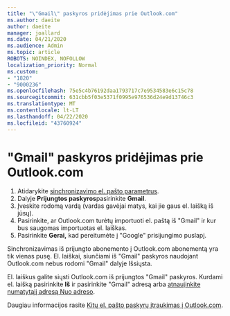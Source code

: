 ```yaml
---
title: "\"Gmail\" paskyros pridėjimas prie Outlook.com"
ms.author: daeite
author: daeite
manager: joallard
ms.date: 04/21/2020
ms.audience: Admin
ms.topic: article
ROBOTS: NOINDEX, NOFOLLOW
localization_priority: Normal
ms.custom:
- "1820"
- "9000236"
ms.openlocfilehash: 75e5c4b76192daa1793717c7e9534583e6c15c78
ms.sourcegitcommit: 631cbb5f03e5371f0995e976536d24e9d13746c3
ms.translationtype: MT
ms.contentlocale: lt-LT
ms.lasthandoff: 04/22/2020
ms.locfileid: "43760924"
---
```

# <a name="add-your-gmail-account-to-outlookcom"></a>"Gmail" paskyros pridėjimas prie Outlook.com

1. Atidarykite [sinchronizavimo el. pašto parametrus](https://go.microsoft.com/fwlink/?linkid=875264).
2. Dalyje **Prijungtos paskyros**pasirinkite **Gmail**.
3. Įveskite rodomą vardą (vardas gavėjai matys, kai jie gaus el. laišką iš jūsų).
4. Pasirinkite, ar Outlook.com turėtų importuoti el. paštą iš "Gmail" ir kur bus saugomas importuotas el. laiškas.
5. Pasirinkite **Gerai,** kad pereitumėte į "Google" prisijungimo puslapį.

Sinchronizavimas iš prijungto abonemento į Outlook.com abonementą yra tik vienas pusę. El. laiškai, siunčiami iš "Gmail" paskyros naudojant Outlook.com nebus rodomi "Gmail" dalyje Išsiųsta.

El. laiškus galite siųsti Outlook.com iš prijungtos "Gmail" paskyros. Kurdami el. laišką pasirinkite **Iš** ir pasirinkite "Gmail" adresą arba [atnaujinkite numatytąjį adresą Nuo adreso](https://go.microsoft.com/fwlink/?linkid=875264).

Daugiau informacijos rasite [Kitų el. pašto paskyrų įtraukimas į Outlook.com](https://support.office.com/article/c5224df4-5885-4e79-91ba-523aa743f0ba?wt.mc_id=Office_Outlook_com_Alchemy).